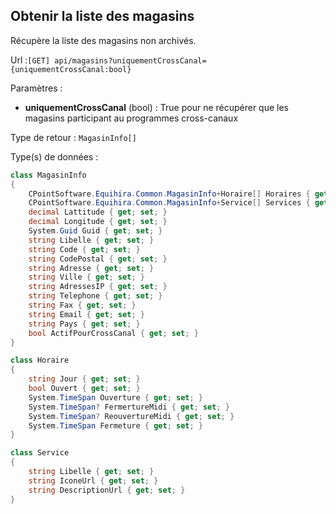 ## <span id='liste'>Obtenir la liste des magasins</span>

Récupère la liste des magasins non archivés.

Url :`[GET] api/magasins?uniquementCrossCanal={uniquementCrossCanal:bool}`

Paramètres : 

- **uniquementCrossCanal** (bool) : True pour ne récupérer que les magasins participant au programmes cross-canaux

Type de retour : `MagasinInfo[]`

Type(s) de données :

```csharp
class MagasinInfo
{
	CPointSoftware.Equihira.Common.MagasinInfo+Horaire[] Horaires { get; set; }
	CPointSoftware.Equihira.Common.MagasinInfo+Service[] Services { get; set; }
	decimal Lattitude { get; set; }
	decimal Longitude { get; set; }
	System.Guid Guid { get; set; }
	string Libelle { get; set; }
	string Code { get; set; }
	string CodePostal { get; set; }
	string Adresse { get; set; }
	string Ville { get; set; }
	string AdressesIP { get; set; }
	string Telephone { get; set; }
	string Fax { get; set; }
	string Email { get; set; }
	string Pays { get; set; }
	bool ActifPourCrossCanal { get; set; }
}

class Horaire
{
	string Jour { get; set; }
	bool Ouvert { get; set; }
	System.TimeSpan Ouverture { get; set; }
	System.TimeSpan? FermertureMidi { get; set; }
	System.TimeSpan? ReouvertureMidi { get; set; }
	System.TimeSpan Fermeture { get; set; }
}

class Service
{
	string Libelle { get; set; }
	string IconeUrl { get; set; }
	string DescriptionUrl { get; set; }
}

```

